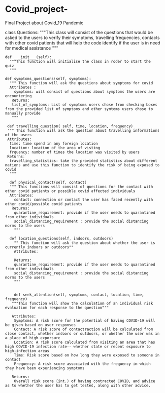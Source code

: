 # Covid_project-
Final Project about Covid_19 Pandemic 

class Questions:
  """This class will consist of the questions that would be asked to the users to verify their symptoms, travelling frequencies, contacts with other covid patients that will help the code identify if the user is in need for medical assistance
  """
  
    def ___init___(self):
      """This function will initialise the class in roder to start the quiz
      """
    
    def symptoms_questions(self, symptoms):
      """ This function will ask the questions about symptoms for covid
      Attributes : 
        symptoms: will consist of questions about symptoms the users are encountering 
       Returns:
       list_of_symptoms: List of symptoms users chose from checking boxes from the provided list of symptoms and other symtoms users chose to manually provide
       """
      
     def travelling_question( self, time, location, frequency)
     """ This function will ask the question about travelling informations of the users 
     Attributes: 
      time: time spend in any foreign location
      location: location of the area of visting 
      frquency: number of times the location was visited by users 
     Returns: 
      travelling_statistics: take the provided statistics about different nations and use this function to identify the risk of being exposed to covid
      """
      
      def physical_contact(self, contact)
      """ This functions will consist of questions for the contact with other covid patients or possible covid affected individuals
      Attributes:
        contact: connection or contact the user has faced recently with other covid/possible covid patients 
       Returns: 
        quarantine_requirement: provide if the user needs to quarantined from other individuals
        social_distancing_requirement : provide the social distancing norms to the users
        """
        
      def location_questions(self, indoors, outdoors)
        "" This function will ask the question about whether the user is currently indoors or outdoors""
        Attributes:
         
        Returns: 
        quarantine_requirement: provide if the user needs to quarantined from other individuals
        social_distancing_requirement : provide the social distancing norms to the users
        """
        
        
        def seek_attention(self, symptoms, contact, location, time, frequency)
       """This function will show the calculation of an individual risk evaluation for each response to the question"""
       
       Attributes: 
        Symptoms: A risk score for the potential of having COVID-19 will be given based on user responses
        Contact: A risk score of contactraction will be calculated from close contact, whether indoors or outdoors, or whether the user was in a place of high exporsure
        Location: A risk score calculated from visiting an area that has high COVID-19 infection rate-- whether state or recent exposure to high-infection areas
        Time: Risk score based on how long they were exposed to someone in contact
        Frequency: A risk score associated with the frequency in which they have been experiencing symptoms
        
       Returns: 
        Overall risk score (int.) of having contracted COVID, and advice as to whether the user has to get tested, along with other advice. 
     
 
 
 
 
